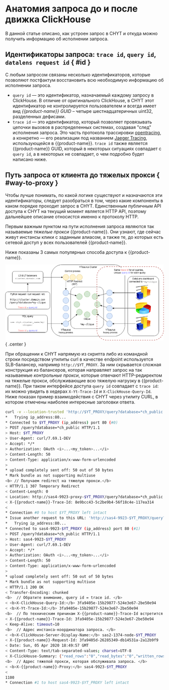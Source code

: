 # Анатомия запроса до и после движка ClickHouse

В данной статье описано, как устроен запрос в CHYT и откуда можно получить информацию об исполнении запроса.

## Идентификаторы запроса: `trace id`, `query id`, `datalens request id` { #id }

С любым запросом связаны несколько идентификаторов, которые позволяют постфактум восстановить всю необходимую информацию об исполнении запроса. 

- `query id` — это идентификатор, назначаемый каждому запросу в ClickHouse. В отличие от оригинального ClickHouse, в CHYT этот идентификатор не контролируется пользователем и всегда имеет вид *{{product-name}} GUID* – четыре шестнадцатеричных uint32, разделенных дефисами.
- `trace id` — это идентификатор, который позволяет провязывать цепочки вызовов в распределенных системах, создавая "след" исполнения запроса. Это часть протокола трассировки [opentracing](https://opentracing.io/), а конкретно — его реализации под названием [Jaeger Tracing](https://www.jaegertracing.io/), использующейся в {{product-name}}. `trace id` также является {{product-name}} GUID, который в некоторых ситуациях совпадает с `query id`, а в некоторых не совпадает, о чем подробно будет написано ниже.

## Путь запроса от клиента до тяжелых прокси { #way-to-proxy }

Чтобы лучше понимать, по какой логике существуют и назначаются эти идентификаторы, следует разобраться в том, через какие компоненты в каком порядке проходит запрос в CHYT. Единственным публичным API доступа к CHYT на текущий момент является HTTP API, поэтому дальнейшее описание относистся именно к протоколу HTTP.

Первым важным пунктом на пути исполнения запроса являются так называемые *тяжелые прокси* {{product-name}}. Они узнают, где сейчас живут инстансы клики с заданным алиасом, а также те, до которых есть сетевой доступ у всех пользователей {{product-name}}. 

Ниже показаны 3 самых популярных способа доступа к {{product-name}}.

![](../../../../../../images/chyt_before_clique.png){ .center }

При обращении к CHYT напрямую из скрипта либо из командной строки посредством утилиты curl в качестве endpoint используется SLB-балансер, например `http://$YT_PROXY`. За ним скрывается сложная конструкция из балансеров, которая направляет запрос на так называемые *контрольные прокси*, которые отвечают HTTP-редиректом на тяжелые прокси, обслуживающие всю тяжелую нагрузку в {{product-name}}. При таком интерфейсе доступа `query id` совпадает с `trace id`: их можно увидеть в хедерах `X-Yt-Trace-Id` и `X-ClickHouse-Query-Id`. Ниже показан пример взаимодействия с CHYT через утилиту CURL, в котором отмечены наиболее интересные заголовки ответа.

```bash
curl -v --location-trusted 'http://$YT_PROXY/query?database=*ch_public' -d 'select max(a) from "//sys/clickhouse/sample_table"' -H "Authorization: OAuth `cat ~/.yt/token`"
*   Trying ip_address:80...
* Connected to $YT_PROXY (ip_address) port 80 (#0)
> POST /query?database=*ch_public HTTP/1.1
> Host: $YT_PROXY
> User-Agent: curl/7.69.1-DEV
> Accept: */*
> Authorization: OAuth <i>...<my_token>...</i> 
> Content-Length: 50
> Content-Type: application/x-www-form-urlencoded
> 
* upload completely sent off: 50 out of 50 bytes
* Mark bundle as not supporting multiuse
<b> // Получаем redirect на тяжелую прокси.</b>
< HTTP/1.1 307 Temporary Redirect
< Content-Length: 0
< Location: http://sas4-9923-proxy-$YT_PROXY/query?database=*ch_public
< X-{{product-name}}-Trace-Id: 8e9bcc43-5c2be9b4-56f18c4e-117ea314  
< 
* Connection #0 to host $YT_PROXY left intact
* Issue another request to this URL: 'http://sas4-9923-$YT_PROXY/query?database=*ch_public'
*   Trying ip_address:80...
* Connected to sas4-9923-$YT_PROXY (ip_address) port 80 (#1)
> POST /query?database=*ch_public HTTP/1.1
> Host: sas4-9923-$YT_PROXY
> User-Agent: curl/7.69.1-DEV
> Accept: */*
> Authorization: OAuth <i>...<my_token>...</i>
> Content-Length: 50
> Content-Type: application/x-www-form-urlencoded
> 
* upload completely sent off: 50 out of 50 bytes
* Mark bundle as not supporting multiuse
< HTTP/1.1 200 OK
< Transfer-Encoding: chunked
<b>  // Обратите внимание, query id = trace id. </b>
< <b>X-ClickHouse-Query-Id:</b> 3fa9405e-15b29877-524e3e67-2be50e94
< <b>X-Yt-Trace-Id:</b> 3fa9405e-15b29877-524e3e67-2be50e94 
<b>  // По техническим причинам X-{{product-name}}-Trace-Id встретится дважды.</b> 
< X-{{product-name}}-Trace-Id: 3fa9405e-15b29877-524e3e67-2be50e94
< Keep-Alive: timeout=10
<b>  // Адрес инстанса-координатора запроса. </b>
< <b>X-ClickHouse-Server-Display-Name:</b> sas2-1374-node-$YT_PROXY
< X-{{product-name}}-Request-Id: 3fa9405d-26285349-db14531a-2a12b9f9
< Date: Sun, 05 Apr 2020 18:49:57 GMT
< Content-Type: text/tab-separated-values; charset=UTF-8
< X-ClickHouse-Summary: {"read_rows":"0","read_bytes":"0","written_rows":"0","written_bytes":"0","total_rows_to_read":"0"}
<b>  // Адрес тяжелой прокси, которая обслуживала запроса. </b> 
< <b>X-{{product-name}}-Proxy:</b> sas4-9923-$YT_PROXY
< 
1100
* Connection #1 to host sas4-9923-$YT_PROXY left intact
```

